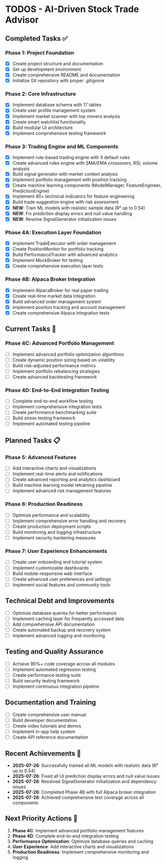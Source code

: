 # TODOS - AI-Driven Stock Trade Advisor

## Completed Tasks ✅

### Phase 1: Project Foundation
- [x] Create project structure and documentation
- [x] Set up development environment
- [x] Create comprehensive README and documentation
- [x] Initialize Git repository with proper .gitignore

### Phase 2: Core Infrastructure
- [x] Implement database schema with 17 tables
- [x] Create user profile management system
- [x] Implement market scanner with top movers analysis
- [x] Create smart watchlist functionality
- [x] Build modular UI architecture
- [x] Implement comprehensive testing framework

### Phase 3: Trading Engine and ML Components
- [x] Implement rule-based trading engine with 5 default rules
- [x] Create advanced rules engine with SMA/EMA crossovers, RSI, volume analysis
- [x] Build signal generator with market context analysis
- [x] Implement portfolio management with position tracking
- [x] Create machine learning components (ModelManager, FeatureEngineer, PredictionEngine)
- [x] Implement 40+ technical indicators for feature engineering
- [x] Build trade suggestion engine with risk assessment
- [x] **NEW**: Train ML models with realistic sample data (R² up to 0.54)
- [x] **NEW**: Fix prediction display errors and null value handling
- [x] **NEW**: Resolve SignalGenerator initialization issues

### Phase 4A: Execution Layer Foundation
- [x] Implement TradeExecutor with order management
- [x] Create PositionMonitor for portfolio tracking
- [x] Build PerformanceTracker with advanced analytics
- [x] Implement MockBroker for testing
- [x] Create comprehensive execution layer tests

### Phase 4B: Alpaca Broker Integration
- [x] Implement AlpacaBroker for real paper trading
- [x] Create real-time market data integration
- [x] Build advanced order management system
- [x] Implement position tracking and account management
- [x] Create comprehensive Alpaca integration tests

## Current Tasks 🔄

### Phase 4C: Advanced Portfolio Management
- [ ] Implement advanced portfolio optimization algorithms
- [ ] Create dynamic position sizing based on volatility
- [ ] Build risk-adjusted performance metrics
- [ ] Implement portfolio rebalancing strategies
- [ ] Create advanced backtesting framework

### Phase 4D: End-to-End Integration Testing
- [ ] Complete end-to-end workflow testing
- [ ] Implement comprehensive integration tests
- [ ] Create performance benchmarking suite
- [ ] Build stress testing framework
- [ ] Implement automated testing pipeline

## Planned Tasks 📋

### Phase 5: Advanced Features
- [ ] Add interactive charts and visualizations
- [ ] Implement real-time alerts and notifications
- [ ] Create advanced reporting and analytics dashboard
- [ ] Build machine learning model retraining pipeline
- [ ] Implement advanced risk management features

### Phase 6: Production Readiness
- [ ] Optimize performance and scalability
- [ ] Implement comprehensive error handling and recovery
- [ ] Create production deployment scripts
- [ ] Build monitoring and logging infrastructure
- [ ] Implement security hardening measures

### Phase 7: User Experience Enhancements
- [ ] Create user onboarding and tutorial system
- [ ] Implement customizable dashboards
- [ ] Build mobile-responsive web interface
- [ ] Create advanced user preferences and settings
- [ ] Implement social features and community tools

## Technical Debt and Improvements
- [ ] Optimize database queries for better performance
- [ ] Implement caching layer for frequently accessed data
- [ ] Add comprehensive API documentation
- [ ] Create automated backup and recovery system
- [ ] Implement advanced logging and monitoring

## Testing and Quality Assurance
- [ ] Achieve 90%+ code coverage across all modules
- [ ] Implement automated regression testing
- [ ] Create performance testing suite
- [ ] Build security testing framework
- [ ] Implement continuous integration pipeline

## Documentation and Training
- [ ] Create comprehensive user manual
- [ ] Build developer documentation
- [ ] Create video tutorials and demos
- [ ] Implement in-app help system
- [ ] Create API reference documentation

## Recent Achievements 🎉
- **2025-07-26**: Successfully trained all ML models with realistic data (R² up to 0.54)
- **2025-07-26**: Fixed all UI prediction display errors and null value issues
- **2025-07-26**: Resolved SignalGenerator initialization and dependency issues
- **2025-07-26**: Completed Phase 4B with full Alpaca broker integration
- **2025-07-26**: Achieved comprehensive test coverage across all components

## Next Priority Actions 🚀
1. **Phase 4C**: Implement advanced portfolio management features
2. **Phase 4D**: Complete end-to-end integration testing
3. **Performance Optimization**: Optimize database queries and caching
4. **User Experience**: Add interactive charts and visualizations
5. **Production Readiness**: Implement comprehensive monitoring and logging 